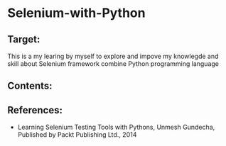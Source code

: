 # Selenium-with-Python
## Target:
This is a my learing by myself to explore and impove my knowlegde and skill about Selenium framework combine Python programming language
## Contents:

## References:
- Learning Selenium Testing Tools with Pythons, Unmesh Gundecha, Published by Packt Publishing Ltd., 2014
